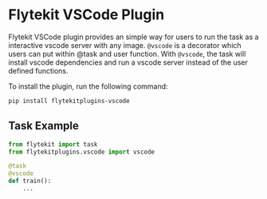# Flytekit VSCode Plugin

Flytekit VSCode plugin provides an simple way for users to run the task as a interactive vscode server with any image. `@vscode` is a decorator which users can put within @task and user function. With `@vscode`, the task will install vscode dependencies and run a vscode server instead of the user defined functions.

To install the plugin, run the following command:

```bash
pip install flytekitplugins-vscode
```

## Task Example
```python
from flytekit import task
from flytekitplugins.vscode import vscode

@task
@vscode
def train():
    ...
```